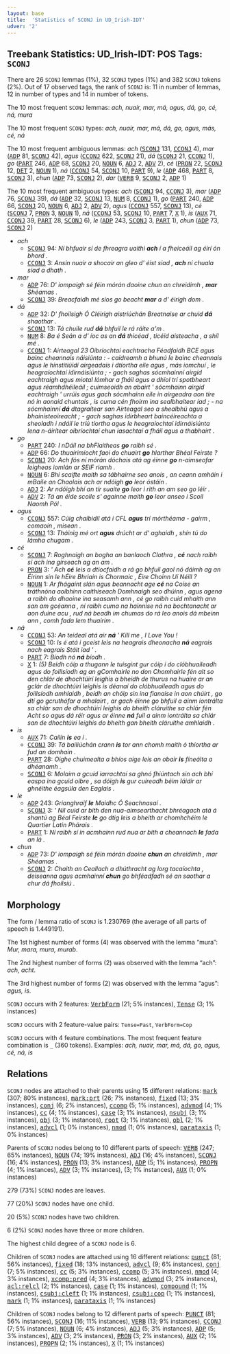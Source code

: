 ```yaml
---
layout: base
title:  'Statistics of SCONJ in UD_Irish-IDT'
udver: '2'
---
```


## Treebank Statistics: UD_Irish-IDT: POS Tags: `SCONJ`

There are 26 `SCONJ` lemmas (1%), 32 `SCONJ` types (1%) and 382 `SCONJ` tokens (2%).
Out of 17 observed tags, the rank of `SCONJ` is: 11 in number of lemmas, 12 in number of types and 14 in number of tokens.

The 10 most frequent `SCONJ` lemmas: <em>ach, nuair, mar, má, agus, dá, go, cé, ná, mura</em>

The 10 most frequent `SCONJ` types:  <em>ach, nuair, mar, má, dá, go, agus, más, cé, ná</em>

The 10 most frequent ambiguous lemmas: <em>ach</em> (<tt><a href="ga_idt-pos-SCONJ.html">SCONJ</a></tt> 131, <tt><a href="ga_idt-pos-CCONJ.html">CCONJ</a></tt> 4), <em>mar</em> (<tt><a href="ga_idt-pos-ADP.html">ADP</a></tt> 81, <tt><a href="ga_idt-pos-SCONJ.html">SCONJ</a></tt> 42), <em>agus</em> (<tt><a href="ga_idt-pos-CCONJ.html">CCONJ</a></tt> 622, <tt><a href="ga_idt-pos-SCONJ.html">SCONJ</a></tt> 21), <em>dá</em> (<tt><a href="ga_idt-pos-SCONJ.html">SCONJ</a></tt> 21, <tt><a href="ga_idt-pos-CCONJ.html">CCONJ</a></tt> 1), <em>go</em> (<tt><a href="ga_idt-pos-PART.html">PART</a></tt> 246, <tt><a href="ga_idt-pos-ADP.html">ADP</a></tt> 68, <tt><a href="ga_idt-pos-SCONJ.html">SCONJ</a></tt> 20, <tt><a href="ga_idt-pos-NOUN.html">NOUN</a></tt> 6, <tt><a href="ga_idt-pos-ADJ.html">ADJ</a></tt> 2, <tt><a href="ga_idt-pos-ADV.html">ADV</a></tt> 2), <em>cé</em> (<tt><a href="ga_idt-pos-PRON.html">PRON</a></tt> 22, <tt><a href="ga_idt-pos-SCONJ.html">SCONJ</a></tt> 12, <tt><a href="ga_idt-pos-DET.html">DET</a></tt> 2, <tt><a href="ga_idt-pos-NOUN.html">NOUN</a></tt> 1), <em>ná</em> (<tt><a href="ga_idt-pos-CCONJ.html">CCONJ</a></tt> 54, <tt><a href="ga_idt-pos-SCONJ.html">SCONJ</a></tt> 10, <tt><a href="ga_idt-pos-PART.html">PART</a></tt> 9), <em>le</em> (<tt><a href="ga_idt-pos-ADP.html">ADP</a></tt> 468, <tt><a href="ga_idt-pos-PART.html">PART</a></tt> 8, <tt><a href="ga_idt-pos-SCONJ.html">SCONJ</a></tt> 3), <em>chun</em> (<tt><a href="ga_idt-pos-ADP.html">ADP</a></tt> 73, <tt><a href="ga_idt-pos-SCONJ.html">SCONJ</a></tt> 2), <em>dar</em> (<tt><a href="ga_idt-pos-VERB.html">VERB</a></tt> 9, <tt><a href="ga_idt-pos-SCONJ.html">SCONJ</a></tt> 2, <tt><a href="ga_idt-pos-ADP.html">ADP</a></tt> 1)

The 10 most frequent ambiguous types:  <em>ach</em> (<tt><a href="ga_idt-pos-SCONJ.html">SCONJ</a></tt> 94, <tt><a href="ga_idt-pos-CCONJ.html">CCONJ</a></tt> 3), <em>mar</em> (<tt><a href="ga_idt-pos-ADP.html">ADP</a></tt> 76, <tt><a href="ga_idt-pos-SCONJ.html">SCONJ</a></tt> 39), <em>dá</em> (<tt><a href="ga_idt-pos-ADP.html">ADP</a></tt> 32, <tt><a href="ga_idt-pos-SCONJ.html">SCONJ</a></tt> 13, <tt><a href="ga_idt-pos-NUM.html">NUM</a></tt> 8, <tt><a href="ga_idt-pos-CCONJ.html">CCONJ</a></tt> 1), <em>go</em> (<tt><a href="ga_idt-pos-PART.html">PART</a></tt> 240, <tt><a href="ga_idt-pos-ADP.html">ADP</a></tt> 66, <tt><a href="ga_idt-pos-SCONJ.html">SCONJ</a></tt> 20, <tt><a href="ga_idt-pos-NOUN.html">NOUN</a></tt> 6, <tt><a href="ga_idt-pos-ADJ.html">ADJ</a></tt> 2, <tt><a href="ga_idt-pos-ADV.html">ADV</a></tt> 2), <em>agus</em> (<tt><a href="ga_idt-pos-CCONJ.html">CCONJ</a></tt> 557, <tt><a href="ga_idt-pos-SCONJ.html">SCONJ</a></tt> 13), <em>cé</em> (<tt><a href="ga_idt-pos-SCONJ.html">SCONJ</a></tt> 7, <tt><a href="ga_idt-pos-PRON.html">PRON</a></tt> 3, <tt><a href="ga_idt-pos-NOUN.html">NOUN</a></tt> 1), <em>ná</em> (<tt><a href="ga_idt-pos-CCONJ.html">CCONJ</a></tt> 53, <tt><a href="ga_idt-pos-SCONJ.html">SCONJ</a></tt> 10, <tt><a href="ga_idt-pos-PART.html">PART</a></tt> 7, <tt><a href="ga_idt-pos-X.html">X</a></tt> 1), <em>is</em> (<tt><a href="ga_idt-pos-AUX.html">AUX</a></tt> 71, <tt><a href="ga_idt-pos-CCONJ.html">CCONJ</a></tt> 39, <tt><a href="ga_idt-pos-PART.html">PART</a></tt> 28, <tt><a href="ga_idt-pos-SCONJ.html">SCONJ</a></tt> 6), <em>le</em> (<tt><a href="ga_idt-pos-ADP.html">ADP</a></tt> 243, <tt><a href="ga_idt-pos-SCONJ.html">SCONJ</a></tt> 3, <tt><a href="ga_idt-pos-PART.html">PART</a></tt> 1), <em>chun</em> (<tt><a href="ga_idt-pos-ADP.html">ADP</a></tt> 73, <tt><a href="ga_idt-pos-SCONJ.html">SCONJ</a></tt> 2)


* <em>ach</em>
  * <tt><a href="ga_idt-pos-SCONJ.html">SCONJ</a></tt> 94: <em>Ní bhfuair sí de fhreagra uaithi <b>ach</b> í a fheiceáil ag éirí ón bhord .</em>
  * <tt><a href="ga_idt-pos-CCONJ.html">CCONJ</a></tt> 3: <em>Ansin nuair a shocair an gleo d' éist siad , <b>ach</b> ní chuala siad a dhath .</em>
* <em>mar</em>
  * <tt><a href="ga_idt-pos-ADP.html">ADP</a></tt> 76: <em>D' iompaigh sé féin mórán daoine chun an chreidimh , <b>mar</b> Shéamas .</em>
  * <tt><a href="ga_idt-pos-SCONJ.html">SCONJ</a></tt> 39: <em>Breacfaidh mé síos go beacht <b>mar</b> a d' éirigh dom .</em>
* <em>dá</em>
  * <tt><a href="ga_idt-pos-ADP.html">ADP</a></tt> 32: <em>D' fhoilsigh Ó Cléirigh aistriúchán Breatnaise ar chuid <b>dá</b> shaothar .</em>
  * <tt><a href="ga_idt-pos-SCONJ.html">SCONJ</a></tt> 13: <em>Tá chuile rud <b>dá</b> bhfuil le rá ráite a'm .</em>
  * <tt><a href="ga_idt-pos-NUM.html">NUM</a></tt> 8: <em>Ba é Seán a d' íoc as an <b>dá</b> thicéad , ticéid aisteacha , a shíl mé .</em>
  * <tt><a href="ga_idt-pos-CCONJ.html">CCONJ</a></tt> 1: <em>Airteagal 23 Oibríochtaí eachtracha Féadfaidh BCE agus bainc cheannais náisiúnta : - caidreamh a bhunú le bainc cheannais agus le hinstitiúidí airgeadais i dtíortha eile agus , más iomchuí , le heagraíochtaí idirnáisiúnta ; - gach saghas sócmhainní airgid eachtraigh agus miotal lómhar a fháil agus a dhíol trí spotbheart agus réamhdhéileáil ; cuimseoidh an abairt ' sócmhainn airgid eachtraigh ' urrúis agus gach sócmhainn eile in airgeadra aon tíre nó in aonaid chuntais , is cuma cén fhoirm ina sealbhaítear iad ; - na sócmhainní <b>dá</b> dtagraítear san Airteagal seo a shealbhú agus a bhainisteoireacht ; - gach saghas idirbheart baincéireachta a sheoladh i ndáil le tríú tíortha agus le heagraíochtaí idirnáisiúnta lena n-áirítear oibríochtaí chun iasachtaí a fháil agus a thabhairt .</em>
* <em>go</em>
  * <tt><a href="ga_idt-pos-PART.html">PART</a></tt> 240: <em>I nDáil na bhFlaitheas <b>go</b> raibh sé .</em>
  * <tt><a href="ga_idt-pos-ADP.html">ADP</a></tt> 66: <em>Do thuairimíocht faoi do chuairt <b>go</b> hIarthar Bhéal Feirste ?</em>
  * <tt><a href="ga_idt-pos-SCONJ.html">SCONJ</a></tt> 20: <em>Ach fós ní mórán dóchais atá ag éinne <b>go</b> n-aimseofar leigheas iomlán ar SEIF riamh .</em>
  * <tt><a href="ga_idt-pos-NOUN.html">NOUN</a></tt> 6: <em>Bhí scaifte maith sa tábhairne seo anois , an ceann amháin i mBaile an Chaolais ach ar ndóigh <b>go</b> leor óstáin .</em>
  * <tt><a href="ga_idt-pos-ADJ.html">ADJ</a></tt> 2: <em>Ar ndóigh bhí an tír suaite <b>go</b> leor i rith an am seo go léir .</em>
  * <tt><a href="ga_idt-pos-ADV.html">ADV</a></tt> 2: <em>Tá an éide scoile s' againne maith <b>go</b> leor anseo i Scoil Naomh Pól .</em>
* <em>agus</em>
  * <tt><a href="ga_idt-pos-CCONJ.html">CCONJ</a></tt> 557: <em>Cúig chaibidil atá i CFL <b>agus</b> trí mórthéama - gairm , comaoin , misean .</em>
  * <tt><a href="ga_idt-pos-SCONJ.html">SCONJ</a></tt> 13: <em>Tháinig mé ort <b>agus</b> drúcht ar d' aghaidh , shín tú do lámha chugam .</em>
* <em>cé</em>
  * <tt><a href="ga_idt-pos-SCONJ.html">SCONJ</a></tt> 7: <em>Roghnaigh an bogha an banlaoch Clothra , <b>cé</b> nach raibh sí ach ina girseach ag an am .</em>
  * <tt><a href="ga_idt-pos-PRON.html">PRON</a></tt> 3: <em>' Ach <b>cé</b> leis a dtiocfaidh a rá go bhfuil gaol nó dáimh ag an Éirinn sin le hÉire Bhriain is Chormaic , Éire Choinn Uí Néill ?</em>
  * <tt><a href="ga_idt-pos-NOUN.html">NOUN</a></tt> 1: <em>Ar fhágaint slán agus beannacht age <b>cé</b> na Coise an tráthnóna aoibhinn caithiseach Domhnaigh seo dhúinn , agus agena a raibh do dhaoine ina seasamh ann , cé go raibh cuid mhaith ann san am gcéanna , ní raibh cuma na hainnise ná na bochtanacht ar aon duine acu , rud ná beadh im chumas do rá leo anois dá mbeinn ann , comh fada lem thuairim .</em>
* <em>ná</em>
  * <tt><a href="ga_idt-pos-CCONJ.html">CCONJ</a></tt> 53: <em>An teideal atá air <b>ná</b> ' Kill me , I Love You !</em>
  * <tt><a href="ga_idt-pos-SCONJ.html">SCONJ</a></tt> 10: <em>Is é atá i gceist leis na heagrais dheonacha <b>ná</b> eagrais nach eagrais Stáit iad ' .</em>
  * <tt><a href="ga_idt-pos-PART.html">PART</a></tt> 7: <em>Bíodh nó <b>ná</b> bíodh .</em>
  * <tt><a href="ga_idt-pos-X.html">X</a></tt> 1: <em>(5) Beidh cóip a thugann le tuisgint gur cóip í do clóbhuaileadh agus do foillsíodh ag an gComhairle no don Chomhairle fén alt so den chlár de dhochtúirí leighis a bheidh de thurus na huaire ar an gclár de dhochtúirí leighis is déanaí do clóbhuaileadh agus do foillsíodh amhlaidh , beidh an chóip sin ina fianaise in aon chúirt , go dtí go gcruthófar a mhalairt , ar gach éinne go bhfuil a ainm iontrálta sa chlár san de dhochtúirí leighis do bheith cláruithe sa chlár fén Acht so agus dá réir agus ar éinne <b>ná</b> fuil a ainm iontrálta sa chlár san de dhochtúirí leighis do bheith gan bheith cláruithe amhlaidh .</em>
* <em>is</em>
  * <tt><a href="ga_idt-pos-AUX.html">AUX</a></tt> 71: <em>Cailín <b>is</b> ea í .</em>
  * <tt><a href="ga_idt-pos-CCONJ.html">CCONJ</a></tt> 39: <em>Tá bailiúchán crann <b>is</b> tor ann chomh maith ó thíortha ar fud an domhain .</em>
  * <tt><a href="ga_idt-pos-PART.html">PART</a></tt> 28: <em>Oighe chuimealta a bhíos aige leis an obair <b>is</b> fíneálta a dhéanamh .</em>
  * <tt><a href="ga_idt-pos-SCONJ.html">SCONJ</a></tt> 6: <em>Molaim a gcuid iarrachtaí sa ghnó fhiúntach sin ach bhí easpa ina gcuid oibre , sa dóigh <b>is</b> gur cuireadh béim láidir ar ghnéithe éagsúla den Eaglais .</em>
* <em>le</em>
  * <tt><a href="ga_idt-pos-ADP.html">ADP</a></tt> 243: <em>Grianghraif <b>le</b> Maidhc Ó Seachnasaí .</em>
  * <tt><a href="ga_idt-pos-SCONJ.html">SCONJ</a></tt> 3: <em>' Níl cuid ar bith den nua-aimsearthacht bhréagach atá á shantú ag Béal Feirste <b>le</b> go dtig leis a bheith ar chomhchéim le Quartier Latin Phárais .</em>
  * <tt><a href="ga_idt-pos-PART.html">PART</a></tt> 1: <em>Ní raibh sí in acmhainn rud nua ar bith a cheannach <b>le</b> fada an lá .</em>
* <em>chun</em>
  * <tt><a href="ga_idt-pos-ADP.html">ADP</a></tt> 73: <em>D' iompaigh sé féin mórán daoine <b>chun</b> an chreidimh , mar Shéamas .</em>
  * <tt><a href="ga_idt-pos-SCONJ.html">SCONJ</a></tt> 2: <em>Chaith an Ceallach a dhúthracht ag lorg tacaíochta , deiseanna agus acmhainní <b>chun</b> go bhféadfadh sé an saothar a chur dá fhoilsiú .</em>

## Morphology

The form / lemma ratio of `SCONJ` is 1.230769 (the average of all parts of speech is 1.449191).

The 1st highest number of forms (4) was observed with the lemma “mura”: <em>Mur, mara, mura, murab</em>.

The 2nd highest number of forms (2) was observed with the lemma “ach”: <em>ach, acht</em>.

The 3rd highest number of forms (2) was observed with the lemma “agus”: <em>agus, is</em>.

`SCONJ` occurs with 2 features: <tt><a href="ga_idt-feat-VerbForm.html">VerbForm</a></tt> (21; 5% instances), <tt><a href="ga_idt-feat-Tense.html">Tense</a></tt> (3; 1% instances)

`SCONJ` occurs with 2 feature-value pairs: `Tense=Past`, `VerbForm=Cop`

`SCONJ` occurs with 4 feature combinations.
The most frequent feature combination is `_` (360 tokens).
Examples: <em>ach, nuair, mar, má, dá, go, agus, cé, ná, is</em>


## Relations

`SCONJ` nodes are attached to their parents using 15 different relations: <tt><a href="ga_idt-dep-mark.html">mark</a></tt> (307; 80% instances), <tt><a href="ga_idt-dep-mark-prt.html">mark:prt</a></tt> (26; 7% instances), <tt><a href="ga_idt-dep-fixed.html">fixed</a></tt> (13; 3% instances), <tt><a href="ga_idt-dep-conj.html">conj</a></tt> (6; 2% instances), <tt><a href="ga_idt-dep-ccomp.html">ccomp</a></tt> (5; 1% instances), <tt><a href="ga_idt-dep-advmod.html">advmod</a></tt> (4; 1% instances), <tt><a href="ga_idt-dep-cc.html">cc</a></tt> (4; 1% instances), <tt><a href="ga_idt-dep-case.html">case</a></tt> (3; 1% instances), <tt><a href="ga_idt-dep-nsubj.html">nsubj</a></tt> (3; 1% instances), <tt><a href="ga_idt-dep-obj.html">obj</a></tt> (3; 1% instances), <tt><a href="ga_idt-dep-root.html">root</a></tt> (3; 1% instances), <tt><a href="ga_idt-dep-obl.html">obl</a></tt> (2; 1% instances), <tt><a href="ga_idt-dep-advcl.html">advcl</a></tt> (1; 0% instances), <tt><a href="ga_idt-dep-nmod.html">nmod</a></tt> (1; 0% instances), <tt><a href="ga_idt-dep-parataxis.html">parataxis</a></tt> (1; 0% instances)

Parents of `SCONJ` nodes belong to 10 different parts of speech: <tt><a href="ga_idt-pos-VERB.html">VERB</a></tt> (247; 65% instances), <tt><a href="ga_idt-pos-NOUN.html">NOUN</a></tt> (74; 19% instances), <tt><a href="ga_idt-pos-ADJ.html">ADJ</a></tt> (16; 4% instances), <tt><a href="ga_idt-pos-SCONJ.html">SCONJ</a></tt> (16; 4% instances), <tt><a href="ga_idt-pos-PRON.html">PRON</a></tt> (13; 3% instances), <tt><a href="ga_idt-pos-ADP.html">ADP</a></tt> (5; 1% instances), <tt><a href="ga_idt-pos-PROPN.html">PROPN</a></tt> (4; 1% instances), <tt><a href="ga_idt-pos-ADV.html">ADV</a></tt> (3; 1% instances),  (3; 1% instances), <tt><a href="ga_idt-pos-AUX.html">AUX</a></tt> (1; 0% instances)

279 (73%) `SCONJ` nodes are leaves.

77 (20%) `SCONJ` nodes have one child.

20 (5%) `SCONJ` nodes have two children.

6 (2%) `SCONJ` nodes have three or more children.

The highest child degree of a `SCONJ` node is 6.

Children of `SCONJ` nodes are attached using 16 different relations: <tt><a href="ga_idt-dep-punct.html">punct</a></tt> (81; 56% instances), <tt><a href="ga_idt-dep-fixed.html">fixed</a></tt> (18; 13% instances), <tt><a href="ga_idt-dep-advcl.html">advcl</a></tt> (9; 6% instances), <tt><a href="ga_idt-dep-conj.html">conj</a></tt> (7; 5% instances), <tt><a href="ga_idt-dep-cc.html">cc</a></tt> (5; 3% instances), <tt><a href="ga_idt-dep-ccomp.html">ccomp</a></tt> (5; 3% instances), <tt><a href="ga_idt-dep-nmod.html">nmod</a></tt> (4; 3% instances), <tt><a href="ga_idt-dep-xcomp-pred.html">xcomp:pred</a></tt> (4; 3% instances), <tt><a href="ga_idt-dep-advmod.html">advmod</a></tt> (3; 2% instances), <tt><a href="ga_idt-dep-acl-relcl.html">acl:relcl</a></tt> (2; 1% instances), <tt><a href="ga_idt-dep-case.html">case</a></tt> (1; 1% instances), <tt><a href="ga_idt-dep-compound.html">compound</a></tt> (1; 1% instances), <tt><a href="ga_idt-dep-csubj-cleft.html">csubj:cleft</a></tt> (1; 1% instances), <tt><a href="ga_idt-dep-csubj-cop.html">csubj:cop</a></tt> (1; 1% instances), <tt><a href="ga_idt-dep-mark.html">mark</a></tt> (1; 1% instances), <tt><a href="ga_idt-dep-parataxis.html">parataxis</a></tt> (1; 1% instances)

Children of `SCONJ` nodes belong to 12 different parts of speech: <tt><a href="ga_idt-pos-PUNCT.html">PUNCT</a></tt> (81; 56% instances), <tt><a href="ga_idt-pos-SCONJ.html">SCONJ</a></tt> (16; 11% instances), <tt><a href="ga_idt-pos-VERB.html">VERB</a></tt> (13; 9% instances), <tt><a href="ga_idt-pos-CCONJ.html">CCONJ</a></tt> (7; 5% instances), <tt><a href="ga_idt-pos-NOUN.html">NOUN</a></tt> (6; 4% instances), <tt><a href="ga_idt-pos-ADJ.html">ADJ</a></tt> (5; 3% instances), <tt><a href="ga_idt-pos-ADP.html">ADP</a></tt> (5; 3% instances), <tt><a href="ga_idt-pos-ADV.html">ADV</a></tt> (3; 2% instances), <tt><a href="ga_idt-pos-PRON.html">PRON</a></tt> (3; 2% instances), <tt><a href="ga_idt-pos-AUX.html">AUX</a></tt> (2; 1% instances), <tt><a href="ga_idt-pos-PROPN.html">PROPN</a></tt> (2; 1% instances), <tt><a href="ga_idt-pos-X.html">X</a></tt> (1; 1% instances)


